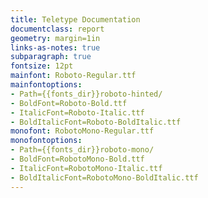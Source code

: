 ```yaml
---
title: Teletype Documentation
documentclass: report
geometry: margin=1in
links-as-notes: true
subparagraph: true
fontsize: 12pt
mainfont: Roboto-Regular.ttf
mainfontoptions:
- Path={{fonts_dir}}roboto-hinted/
- BoldFont=Roboto-Bold.ttf
- ItalicFont=Roboto-Italic.ttf
- BoldItalicFont=Roboto-BoldItalic.ttf
monofont: RobotoMono-Regular.ttf
monofontoptions:
- Path={{fonts_dir}}roboto-mono/
- BoldFont=RobotoMono-Bold.ttf
- ItalicFont=RobotoMono-Italic.ttf
- BoldItalicFont=RobotoMono-BoldItalic.ttf
---
```

